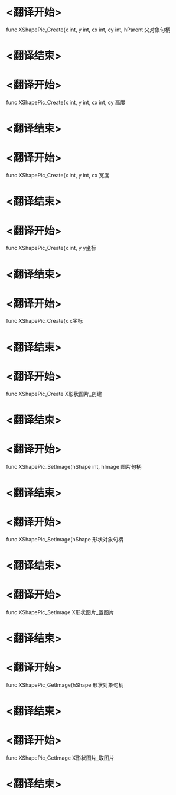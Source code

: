 
# <翻译开始>
func XShapePic_Create(x int, y int, cx int, cy int, hParent
父对象句柄
# <翻译结束>

# <翻译开始>
func XShapePic_Create(x int, y int, cx int, cy
高度
# <翻译结束>

# <翻译开始>
func XShapePic_Create(x int, y int, cx
宽度
# <翻译结束>

# <翻译开始>
func XShapePic_Create(x int, y
y坐标
# <翻译结束>

# <翻译开始>
func XShapePic_Create(x
x坐标
# <翻译结束>

# <翻译开始>
func XShapePic_Create
X形状图片_创建
# <翻译结束>


# <翻译开始>
func XShapePic_SetImage(hShape int, hImage
图片句柄
# <翻译结束>

# <翻译开始>
func XShapePic_SetImage(hShape
形状对象句柄
# <翻译结束>

# <翻译开始>
func XShapePic_SetImage
X形状图片_置图片
# <翻译结束>


# <翻译开始>
func XShapePic_GetImage(hShape
形状对象句柄
# <翻译结束>

# <翻译开始>
func XShapePic_GetImage
X形状图片_取图片
# <翻译结束>

